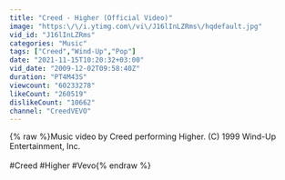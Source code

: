 ```yaml
---
title: "Creed - Higher (Official Video)"
image: "https:\/\/i.ytimg.com\/vi\/J16lInLZRms\/hqdefault.jpg"
vid_id: "J16lInLZRms"
categories: "Music"
tags: ["Creed","Wind-Up","Pop"]
date: "2021-11-15T10:20:32+03:00"
vid_date: "2009-12-02T09:58:40Z"
duration: "PT4M43S"
viewcount: "60233278"
likeCount: "260519"
dislikeCount: "10662"
channel: "CreedVEVO"
---
```

{% raw %}Music video by Creed performing Higher. (C) 1999 Wind-Up Entertainment, Inc.<br /><br />#Creed #Higher #Vevo{% endraw %}
